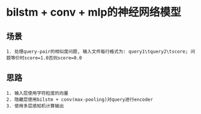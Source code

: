 # bilstm + conv + mlp的神经网络模型

## 场景
    1. 处理query-pair的相似度问题, 输入文件每行格式为: query1\tquery2\tscore; 问题等价时score=1.0否则score=0.0

## 思路
    1. 输入层使用字符粒度的向量
    2. 隐藏层使用bilstm + conv(max-pooling)对query进行encoder
    3. 使用多层感知机计算输出


